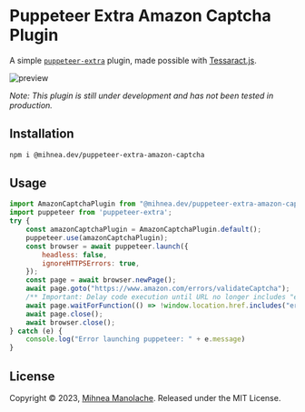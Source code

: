 # Puppeteer Extra Amazon Captcha Plugin 
A simple [`puppeteer-extra`](https://github.com/berstend/puppeteer-extra/tree/master) plugin, made possible with [Tessaract.js](https://github.com/naptha/tesseract.js). 

![preview](https://github.com/mihneamanolache/puppeteer-extra-amazon-captcha/assets/43548656/46c1b13f-f319-471b-9887-7cf3aec0b51e)

*Note: This plugin is still under development and has not been tested in production.*

## Installation

```bash
npm i @mihnea.dev/puppeteer-extra-amazon-captcha
```

## Usage
```js
import AmazonCaptchaPlugin from "@mihnea.dev/puppeteer-extra-amazon-captcha";
import puppeteer from 'puppeteer-extra';
try {
    const amazonCaptchaPlugin = AmazonCaptchaPlugin.default();
    puppeteer.use(amazonCaptchaPlugin);
    const browser = await puppeteer.launch({
        headless: false,
        ignoreHTTPSErrors: true,
    });
    const page = await browser.newPage();
    await page.goto("https://www.amazon.com/errors/validateCaptcha");
    /** Important: Delay code execution until URL no longer includes "error" */
    await page.waitForFunction(() => !window.location.href.includes("error"));
    await page.close();
    await browser.close();
} catch (e) {
    console.log("Error launching puppeteer: " + e.message)
}
```

## License

Copyright © 2023, [Mihnea Manolache](https://github.com/mihneamanolache/). Released under the MIT License.
